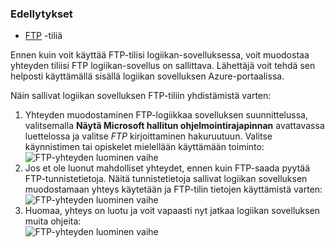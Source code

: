 ### <a name="prerequisites"></a>Edellytykset

- [FTP](https://wikipedia.org/wiki/File_Transfer_Protocol) -tiliä  


Ennen kuin voit käyttää FTP-tilisi logiikan-sovelluksessa, voit muodostaa yhteyden tiliisi FTP logiikan-sovellus on sallittava. Lähettäjä voit tehdä sen helposti käyttämällä sisällä logiikan sovelluksen Azure-portaalissa.  

Näin sallivat logiikan sovelluksen FTP-tiliin yhdistämistä varten:  
1. Yhteyden muodostaminen FTP-logiikkaa sovelluksen suunnittelussa, valitsemalla **Näytä Microsoft hallitun ohjelmointirajapinnan** avattavassa luettelossa ja valitse *FTP* kirjoittaminen hakuruutuun. Valitse käynnistimen tai opiskelet mielellään käyttämään toiminto:  
![FTP-yhteyden luominen vaihe](./media/connectors-create-api-ftp/ftp-1.png)  
2. Jos et ole luonut mahdolliset yhteydet, ennen kuin FTP-saada pyytää FTP-tunnistetietoja. Näitä tunnistetietoja sallivat logiikan sovelluksen muodostamaan yhteys käytetään ja FTP-tilin tietojen käyttämistä varten:  
![FTP-yhteyden luominen vaihe](./media/connectors-create-api-ftp/ftp-2.png)  
3. Huomaa, yhteys on luotu ja voit vapaasti nyt jatkaa logiikan sovelluksen muita ohjeita:  
 ![FTP-yhteyden luominen vaihe](./media/connectors-create-api-ftp/ftp-3.png)  
